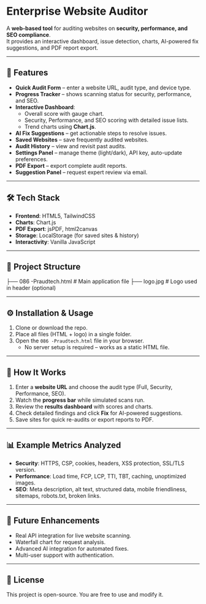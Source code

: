 
# Enterprise Website Auditor

A **web-based tool** for auditing websites on **security, performance, and SEO compliance**.  
It provides an interactive dashboard, issue detection, charts, AI-powered fix suggestions, and PDF report export.

---

## 🚀 Features

- **Quick Audit Form** – enter a website URL, audit type, and device type.  
- **Progress Tracker** – shows scanning status for security, performance, and SEO.  
- **Interactive Dashboard**:
  - Overall score with gauge chart.
  - Security, Performance, and SEO scoring with detailed issue lists.
  - Trend charts using **Chart.js**.
- **AI Fix Suggestions** – get actionable steps to resolve issues.  
- **Saved Websites** – save frequently audited websites.  
- **Audit History** – view and revisit past audits.  
- **Settings Panel** – manage theme (light/dark), API key, auto-update preferences.  
- **PDF Export** – export complete audit reports.  
- **Suggestion Panel** – request expert review via email.  

---

## 🛠️ Tech Stack

- **Frontend**: HTML5, TailwindCSS  
- **Charts**: Chart.js  
- **PDF Export**: jsPDF, html2canvas  
- **Storage**: LocalStorage (for saved sites & history)  
- **Interactivity**: Vanilla JavaScript  

---

## 📂 Project Structure

├── 086 -Praudtech.html # Main application file
├── logo.jpg # Logo used in header (optional)


---

## ⚙️ Installation & Usage

1. Clone or download the repo.  
2. Place all files (HTML + logo) in a single folder.  
3. Open the `086 -Praudtech.html` file in your browser.  
   - No server setup is required – works as a static HTML file.  

---

## 📖 How It Works

1. Enter a **website URL** and choose the audit type (Full, Security, Performance, SEO).  
2. Watch the **progress bar** while simulated scans run.  
3. Review the **results dashboard** with scores and charts.  
4. Check detailed findings and click **Fix** for AI-powered suggestions.  
5. Save sites for quick re-audits or export reports to PDF.  

---

## 📊 Example Metrics Analyzed

- **Security**: HTTPS, CSP, cookies, headers, XSS protection, SSL/TLS version.  
- **Performance**: Load time, FCP, LCP, TTI, TBT, caching, unoptimized images.  
- **SEO**: Meta description, alt text, structured data, mobile friendliness, sitemaps, robots.txt, broken links.  

---

## 🔮 Future Enhancements

- Real API integration for live website scanning.  
- Waterfall chart for request analysis.  
- Advanced AI integration for automated fixes.  
- Multi-user support with authentication.  

---

## 📄 License

This project is open-source. You are free to use and modify it.  


